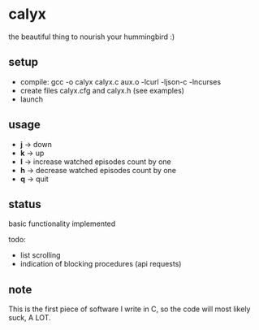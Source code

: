 calyx
=====
the beautiful thing to nourish your hummingbird :)

setup
-----
* compile: gcc -o calyx calyx.c aux.o -lcurl -ljson-c -lncurses
* create files calyx.cfg and calyx.h (see examples)
* launch

usage
-----
* **j** -> down
* **k** -> up
* **l** -> increase watched episodes count by one
* **h** -> decrease watched episodes count by one
* **q** -> quit

status
------
basic functionality implemented

todo: 
* list scrolling
* indication of blocking procedures (api requests)

note
----
This is the first piece of software I write in C, so the code will most likely suck, A LOT.
